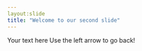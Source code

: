 ```yaml
---
layout:slide
title: "Welcome to our second slide"
---
```

Your text here
Use the left arrow to go back!
